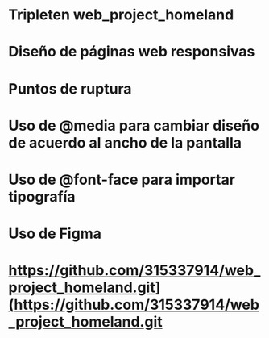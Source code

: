 # Tripleten web_project_homeland

# Diseño de páginas web responsivas

# Puntos de ruptura

# Uso de @media para cambiar diseño de acuerdo al ancho de la pantalla

# Uso de @font-face para importar tipografía

# Uso de Figma

# https://github.com/315337914/web_project_homeland.git](https://github.com/315337914/web_project_homeland.git
